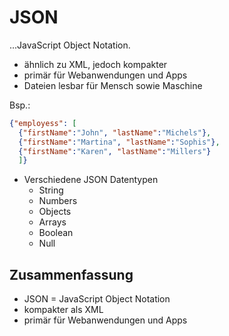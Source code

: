 # JSON

...JavaScript Object Notation.

- ähnlich zu XML, jedoch kompakter
- primär für Webanwendungen und Apps
- Dateien lesbar für Mensch sowie Maschine

Bsp.:
```json
{"employess": [
  {"firstName":"John", "lastName":"Michels"},
  {"firstName":"Martina", "lastName":"Sophis"},
  {"firstName":"Karen", "lastName":"Millers"}
  ]}
```

- Verschiedene JSON Datentypen
  - String
  - Numbers
  - Objects
  - Arrays
  - Boolean
  - Null

## Zusammenfassung

- JSON = JavaScript Object Notation
- kompakter als XML
- primär für Webanwendungen und Apps
